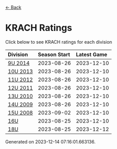 [<- Back](../readme.md)
# KRACH Ratings
Click below to see KRACH ratings for each division

| Division | Season Start | Latest Game |
| :-- | :-- | :-- |
| [9U 2014](9U-2014-ratings.md) | 2023-08-26 | 2023-12-10 |
| [10U 2013](10U-2013-ratings.md) | 2023-08-26 | 2023-12-10 |
| [11U 2012](11U-2012-ratings.md) | 2023-08-26 | 2023-12-10 |
| [12U 2011](12U-2011-ratings.md) | 2023-08-26 | 2023-12-10 |
| [13U 2010](13U-2010-ratings.md) | 2023-08-26 | 2023-12-10 |
| [14U 2009](14U-2009-ratings.md) | 2023-08-26 | 2023-12-10 |
| [15U 2008](15U-2008-ratings.md) | 2023-09-02 | 2023-12-10 |
| [16U](16U-ratings.md) | 2023-08-25 | 2023-12-10 |
| [18U](18U-ratings.md) | 2023-08-25 | 2023-12-12 |

Generated on 2023-12-14 07:16:01.663136.
